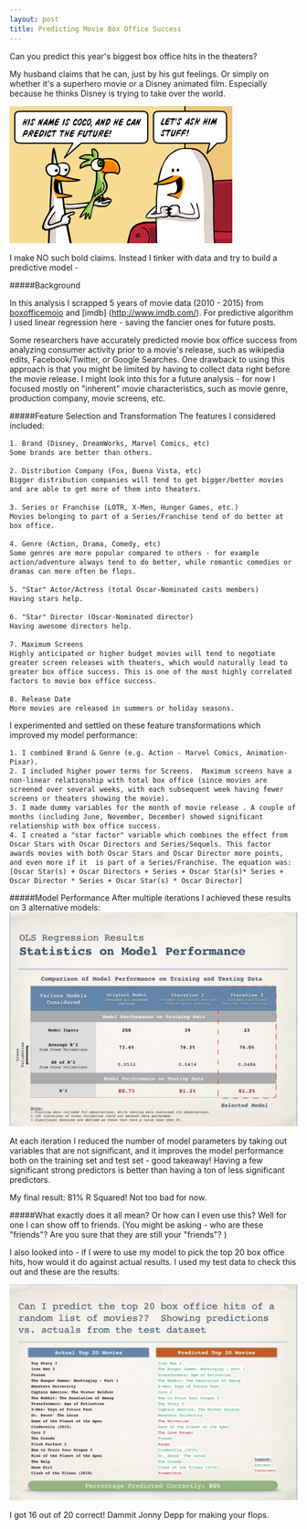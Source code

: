 ```yaml
---
layout: post
title: Predicting Movie Box Office Success
---
```


Can you predict this year's biggest box office hits in the theaters?

My husband claims that he can, just by his gut feelings.  Or simply on whether it's a superhero movie or a Disney animated film.  Especially because he thinks Disney is trying to take over the world.

![alt text](../images/predictpic.png "Prediction Comic")

I make NO such bold claims. Instead I tinker with data and try to build a predictive model -

#####Background

In this analysis I scrapped 5 years of movie data (2010 - 2015) from [boxofficemojo](http://boxofficemojo.com) and [imdb] (http://www.imdb.com/). For predictive algorithm I used linear regression here - saving the fancier ones for future posts. 

Some researchers have accurately predicted movie box office success from analyzing consumer activity prior to a movie's release, such as wikipedia edits, Facebook/Twitter, or Google Searches. One drawback to using this approach is that you might be limited by having to collect data right before the movie release. I might look into this for a future analysis - for now I focused mostly on "inherent" movie characteristics, such as movie genre, production company, movie screens, etc.

#####Feature Selection and Transformation
The features I considered included:

	1. Brand (Disney, DreamWorks, Marvel Comics, etc)
	Some brands are better than others.

	2. Distribution Company (Fox, Buena Vista, etc)
	Bigger distribution companies will tend to get bigger/better movies and are able to get more of them into theaters.
	
	3. Series or Franchise (LOTR, X-Men, Hunger Games, etc.) 
	Movies belonging to part of a Series/Franchise tend of do better at box office. 
	
	4. Genre (Action, Drama, Comedy, etc)
	Some genres are more popular compared to others - for example action/adventure always tend to do better, while romantic comedies or dramas can more often be flops. 
	
	5. "Star" Actor/Actress (total Oscar-Nominated casts members)
	Having stars help. 
	
	6. "Star" Director (Oscar-Nominated director)
	Having awesome directors help.
	
	7. Maximum Screens
	Highly anticipated or higher budget movies will tend to negotiate greater screen releases with theaters, which would naturally lead to greater box office success. This is one of the most highly correlated factors to movie box office success.
	
	8. Release Date
	More movies are released in summers or holiday seasons. 

I experimented and settled on these feature transformations which improved my model performance:

	1. I combined Brand & Genre (e.g. Action - Marvel Comics, Animation-Pixar). 
	2. I included higher power terms for Screens.  Maximum screens have a non-linear relationship with total box office (since movies are screened over several weeks, with each subsequent week having fewer screens or theaters showing the movie).
	3. I made dummy variables for the month of movie release . A couple of months (including June, November, December) showed significant relationship with box office success. 
	4. I created a "star factor" variable which combines the effect from Oscar Stars with Oscar Directors and Series/Sequels. This factor awards movies with both Oscar Stars and Oscar Director more points, and even more if it  is part of a Series/Franchise. The equation was:
	[Oscar Star(s) + Oscar Directors + Series + Oscar Star(s)* Series + Oscar Director * Series + Oscar Star(s) * Oscar Director]


#####Model Performance
After multiple iterations I achieved these results on 3 alternative models:
![alt text](../images/modelresults.png "Model Results")

At each iteration I reduced the number of model parameters by taking out variables that are not significant, and it improves the model performance both on the training set and test set - good takeaway! Having a few significant strong predictors is better than having a ton of less significant predictors. 

My final result: 81% R Squared! Not too bad for now. 

#####What exactly does it all mean? Or how can I even use this?
Well for one I can show off to friends. (You might be asking - who are these "friends"? Are you sure that they are still your "friends"? ) 

I also looked into - if I were to use my model to pick the top 20 box office hits, how would it do against actual results. I used my test data to check this out and these are the results:

![alt text](../images/modelpredictions.png "Model Predictions")

I got 16 out of 20 correct! Dammit Jonny Depp for making your flops.  

